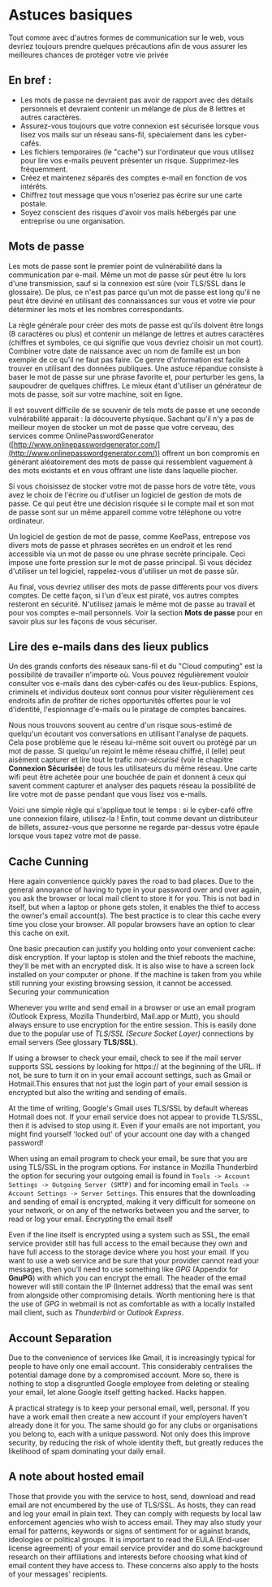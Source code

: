 Astuces basiques
==========

Tout comme avec d'autres formes de communication sur le web, vous devriez toujours prendre quelques précautions afin de vous assurer les meilleures chances de protéger votre vie privée

En bref : 
---------

 * Les mots de passe ne devraient pas avoir de rapport avec des détails personnels et devraient contenir un mélange de plus de 8 lettres et autres caractères.
 * Assurez-vous toujours que votre connexion est sécurisée lorsque vous lisez vos mails sur un réseau sans-fil, spécialement dans les cyber-cafés.
 * Les fichiers temporaires (le "cache") sur l'ordinateur que vous utilisez pour lire vos e-mails peuvent présenter un risque. Supprimez-les fréquemment.
 * Créez et maintenez séparés des comptes e-mail en fonction de vos intérêts.
 * Chiffrez tout message que vous n'oseriez pas écrire sur une carte postale. 
 * Soyez conscient des risques d'avoir vos mails hébergés par une entreprise ou une organisation.

Mots de passe
---------

Les mots de passe sont le premier point de vulnérabilité dans la communication par e-mail. Même un mot de passe sûr peut être lu lors d'une transmission, sauf si la connexion est sûre (voir TLS/SSL dans le glossaire). De plus, ce n'est pas parce qu'un mot de passe est long qu'il ne peut être deviné en utilisant des connaissances sur vous et votre vie pour déterminer les mots et les nombres correspondants.

La règle générale pour créer des mots de passe est qu'ils doivent être longs (8 caractères ou plus) et contenir un mélange de lettres et autres caractères (chiffres et symboles, ce qui signifie que vous devriez choisir un mot court). Combiner votre date de naissance avec un nom de famille est un bon exemple de ce qu'il ne faut pas faire. Ce genre d'information est facile à trouver en utilisant des données publiques. Une astuce répandue consiste à baser le mot de passe sur une phrase favorite et, pour perturber les gens, la saupoudrer de quelques chiffres. Le mieux étant d'utiliser un générateur de mots de passe, soit sur votre machine, soit en ligne.

Il est souvent difficile de se souvenir de tels mots de passe et une seconde vulnérabilité apparait : la découverte physique. Sachant qu'il n'y a pas de meilleur moyen de stocker un mot de passe que votre cerveau, des services comme OnlinePasswordGenerator ([http://www.onlinepasswordgenerator.com/](http://www.onlinepasswordgenerator.com/)) offrent un bon compromis en générant aléatoirement des mots de passe qui ressemblent vaguement à des mots existants et en vous offrant une liste dans laquelle piocher.

Si vous choisissez de stocker votre mot de passe hors de votre tête, vous avez le choix de l'écrire ou d'utiliser un logiciel de gestion de mots de passe. Ce qui peut être une décision risquée si le compte mail et son mot de passe sont sur un même appareil comme votre téléphone ou votre ordinateur. 

Un logiciel de gestion de mot de passe, comme KeePass, entrepose vos divers mots de passe et phrases secrètes en un endroit et les rend accessible via un mot de passe ou une phrase secrète principale. Ceci impose une forte pression sur le mot de passe principal. Si vous décidez d'utiliser un tel logiciel, rappelez-vous d'utiliser un mot de passe sûr.

Au final, vous devriez utiliser des mots de passe différents pour vos divers comptes. De cette façon, si l'un d'eux est piraté, vos autres comptes resteront en sécurité. N'utilisez jamais le même mot de passe au travail et pour vos comptes e-mail personnels. Voir la section **Mots de passe** pour en savoir plus sur les façons de vous sécuriser.

Lire des e-mails dans des lieux publics
------------------------------

Un des grands conforts des réseaux sans-fil et du "Cloud computing" est la possibilité de travailler n'importe où. Vous pouvez régulièrement vouloir consulter vos e-mails dans des cyber-cafés ou des lieux-publics. Espions, criminels et individus douteux sont connus pour visiter régulièrement ces endroits afin de profiter de riches opportunités offertes pour le vol d'identité, l'espionnage d'e-mails ou le piratage de comptes bancaires.

Nous nous trouvons souvent au centre d'un risque sous-estimé de quelqu'un écoutant vos conversations en utilisant l'analyse de paquets. Cela pose problème que le réseau lui-même soit ouvert ou protégé par un mot de passe. Si quelqu'un rejoint le même réseau chiffré, il (elle) peut aisément capturer et lire tout le trafic *non-sécurisé* (voir le chapitre **Connexion Sécurisée**) de tous les utilisateurs du même réseau. Une carte wifi peut être achetée pour une bouchée de pain et donnent à ceux qui savent comment capturer et analyser des paquets réseau la possibilité de lire votre mot de passe pendant que vous lisez vos e-mails.

Voici une simple règle qui s'applique tout le temps : si le cyber-café offre une connexion filaire, utilisez-la ! Enfin, tout comme devant un distributeur de billets, assurez-vous que personne ne regarde par-dessus votre épaule lorsque vous tapez votre mot de passe.


Cache Cunning
-------------

Here again convenience quickly paves the road to bad places. Due to the general annoyance of having to type in your password over and over again, you ask the browser or local mail client to store it for you. This is not bad in itself, but when a laptop or phone gets stolen, it enables the thief to access the owner's email account(s). The best practice is to clear this cache every time you close your browser. All popular browsers have an option to clear this cache on exit. 

One basic precaution can justify you holding onto your convenient cache: disk encryption. If your laptop is stolen and the thief reboots the machine, they'll be met with an encrypted disk. It is also wise to have a screen lock installed on your computer or phone. If the machine is taken from you while still running your existing browsing session, it cannot be accessed.
Securing your communication

Whenever you write and send email in a browser or use an email program (Outlook Express, Mozilla Thunderbird, Mail.app or Mutt), you should always ensure to use encryption for the entire session. This is easily done due to the popular use of *TLS/SSL (Secure Socket Layer)* connections by email servers (See glossary **TLS/SSL**).

If using a browser to check your email, check to see if the mail server supports SSL sessions by looking for https:// at the beginning of the URL. If not, be sure to turn it on in your email account settings, such as Gmail or Hotmail.This ensures that not just the login part of your email session is encrypted but also the writing and sending of emails.

At the time of writing, Google's Gmail uses TLS/SSL by default whereas Hotmail does not. If your email service does not appear to provide TLS/SSL, then it is advised to stop using it. Even if your emails are not important, you might find yourself 'locked out' of your account one day with a changed password!

When using an email program to check your email, be sure that you are using TLS/SSL in the program options. For instance in Mozilla Thunderbird the option for securing your outgoing email is found in `Tools -> Account Settings -> Outgoing Server (SMTP)` and for incoming email in `Tools -> Account Settings -> Server Settings`. This ensures that the downloading and sending of email is encrypted, making it very difficult for someone on your network, or on any of the networks between you and the server, to read or log your email.
Encrypting the email itself

Even if the line itself is encrypted using a system such as SSL, the email service provider still has full access to the email because they own and have full access to the storage device where you host your email. If you want to use a web service and be sure that your provider cannot read your messages, then you'll need to use something like *GPG* (Appendix for **GnuPG**) with which you can encrypt the email. The header of the email however will still contain the IP (Internet address) that the email was sent from alongside other compromising details. Worth mentioning here is that the use of *GPG* in webmail is not as comfortable as with a locally installed mail client, such as *Thunderbird* or *Outlook Express*.

Account Separation
------------------

Due to the convenience of services like Gmail, it is increasingly typical for people to have only one email account. This considerably centralises the potential damage done by a compromised account. More so, there is nothing to stop a disgruntled Google employee from deleting or stealing your email, let alone Google itself getting hacked. Hacks happen.

A practical strategy is to keep your personal email, well, personal. If you have a work email then create a new account if your employers haven't already done it for you. The same should go for any clubs or organisations you belong to, each with a unique password. Not only does this improve security, by reducing the risk of whole identity theft, but greatly reduces the likelihood of spam dominating your daily email.

A note about hosted email
-------------------------

Those that provide you with the service to host, send, download and read email are not encumbered by the use of TLS/SSL. As hosts, they can read and log your email in plain text. They can comply with requests by local law enforcement agencies who wish to access email. They may also study your email for patterns, keywords or signs of sentiment for or against brands, ideologies or political groups. It is important to read the EULA (End-user license agreement) of your email service provider and do some background research on their affiliations and interests before choosing what kind of email content they have access to. These concerns also apply to the hosts of your messages' recipients.
